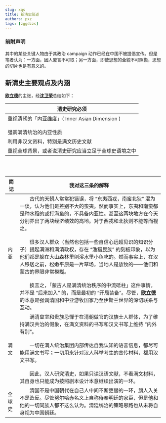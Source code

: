 ```yaml
---
slug: xqs
title: 新清史简述
authors: pxz
tags: [zggdzzs]
---
```


### 前附声明

其中的某些关键人物由于其政治 campaign 动作已经在中国不被提倡宣传。但是笔者认为：一方面，因人废言不可取；另一方面，即使思想的全貌不可照搬，思想的切片也是有意义的。

<!-- truncate -->

## 新清史主要观点及内涵

[**欧立德**](https://scholar.harvard.edu/elliott)的主张，经[**沈卫荣**](https://www.zhongwen.tsinghua.edu.cn/info/1171/1393.htm)总结如下： 

| 清史研究必须 |
| ------ |
| 重视清朝的「内亚维度」( Inner Asian Dimension )<br></br>强调满清统治的内亚性质 |
| 利用非汉文资料，特别是满文历史文献|
| 重视全球背景，或者说清史研究应当立足于全球史语境之中|

<br></br>

|简记|我对这三条的解释|
|---|---|
|内亚|　　古代的天朝人常常犯错误，将 “东夷西戎，南蛮北狄” 混为一谈，认为他们是差别不大的蛮夷。然而事实上，东夷和南蛮都是种水稻的或打海鱼的，不具备内亚性。甚至这两块地方在今天分别养出了两块经济绩效的高地。对于西戎和北狄则不能等而视之。 <br></br>　　很多汉人群众（当然也包括一些自信心远超见识的知识分子）提起满洲和满清政权，存在 “渔猎民族” 的刻板印象，以为他们都是躲在大山森林里刨溪水里小鱼吃的。然而事实上，在汉人移居之前，松嫩平原是一片草场，当地人是放牧的——他们和蒙古的界限非常模糊。<br></br> 　　换言之，「蒙古人是满清统治秩序的中流砥柱」这件事情，并不是 “后来加入” 的，而是最初的 “开局装备”。尽管，[**欧立德**](https://scholar.harvard.edu/elliott)的本意是强调清国和中亚游牧国家乃至伊斯兰世界的深切联系与互动。|
|满文| 　　满清皇室和贵族忌惮于在清朝做官的汉族士人群体，为了维持满汉共治的假象，在满文资料的书写和汉文书写上维持 “内外有别”。<br></br>　　一切在满人统治集团内部传达自我认知的语言信息，都尽可能用满文书写；一切用来针对汉人科举考生的宣传材料，都用汉文书写。<br></br>　　因此，汉人研究清史，如果只读汉语文献，不看满文材料，其自身也只能成为按照剧本设计本意继续出演的一环。|
|全球史|　　清国不是中国朝代在自己人中间不断更替的一环，旗人入关不是造反。尽管努尔哈赤名义上自称侍奉明廷的家臣，但是他和他的一切同族人都不这么认为。清廷统治的策略思路也从未将自身视为中国朝廷。|